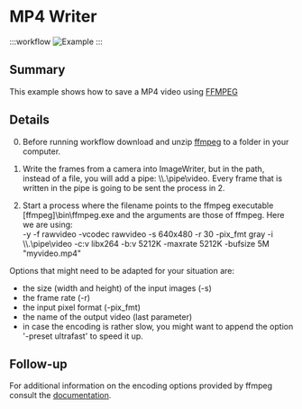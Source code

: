 # MP4 Writer

:::workflow
![Example](~/workflows/BonsaiExamples/Vision/MP4Writer/MP4Writer.bonsai)
:::

## Summary
This example shows how to save a MP4 video using [FFMPEG](https://website-name.com)


## Details
0. Before running workflow download and unzip [ffmpeg](https://github.com/BtbN/FFmpeg-Builds/releases/download/latest/ffmpeg-master-latest-win64-gpl-shared.zip) to a folder in your computer. 

1. Write the frames from a camera into ImageWriter, but in the path, instead of a file, you will add a pipe: \\\\.\pipe\video. Every frame that is written in the pipe is going to be sent the process in 2.

2. Start a process where the filename points to the ffmpeg executable \[ffmpeg\]\bin\ffmpeg.exe and the arguments are those of ffmpeg. Here we are using:  
-y -f rawvideo -vcodec rawvideo  -s 640x480 -r 30 -pix_fmt gray -i \\\\.\pipe\video -c:v libx264 -b:v 5212K -maxrate 5212K -bufsize 5M "myvideo.mp4"  

  Options that might need to be adapted for your situation are:
  - the size (width and height) of the input images (-s)
  - the frame rate (-r)
  - the input pixel format (-pix_fmt)
  - the name of the output video (last parameter)
  - in case the encoding is rather slow, you might want to append the option '-preset ultrafast' to speed it up.

 ## Follow-up
For additional information on the encoding options provided by ffmpeg consult the [documentation](https://ffmpeg.org/ffmpeg.html). 


